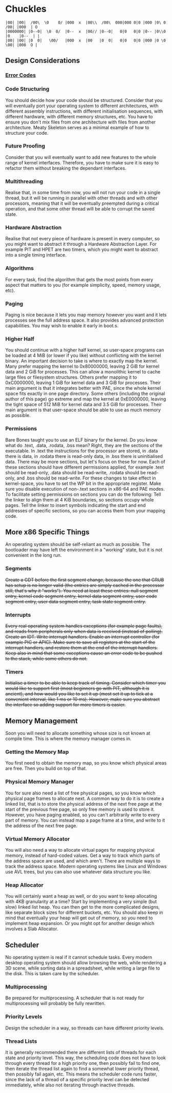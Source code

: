 # Chuckles
````
|00| |00|  /00\  \0    0/ |000  x  |00\\  /00\  000|000 0|0 |000 |0\ 0  /00| |000  | O
|0000000| |0--0|  \0  0/  |0--  x  |00// |0--0|   0|0   0|0 |0-- |0\\0 |0    |0--  | |
|00| |00| |0  0|   \00/   |000  x  |00   |0  0|   0|0   0|0 |000 |0 \0  \00| |000  O |
````
## Design Considerations
### [Error Codes](https://www.gnu.org/fun/jokes/errno.2.html)
### Code Structuring
You should decide how your code should be structured. Consider that you will eventually port your operating system to different architectures, with different assembly instructions, with different initialisation sequences, with different hardware, with different memory structures, etc. You have to ensure you don't mix files from one architecture with files from another architecture. Meaty Skeleton serves as a minimal example of how to structure your code.
### Future Proofing
Consider that you will eventually want to add new features to the whole range of kernel interfaces. Therefore, you have to make sure it is easy to refactor them without breaking the dependant interfaces.
### Multithreading
Realise that, in some time from now, you will not run your code in a single thread, but it will be running in parallel with other threads and with other processors, meaning that it will be eventually preempted during a critical operation, and that some other thread will be able to corrupt the saved state.
### Hardware Abstraction
Realise that not every piece of hardware is present in every computer, so you might want to abstract it through a Hardware Abstraction Layer. For example PIT and HPET are two timers, which you might want to abstract into a single timing interface.
### Algorithms
For every task, find the algorithm that gets the most points from every aspect that matters to you (for example simplicity, speed, memory usage, etc).
### Paging
Paging is nice because it lets you map memory however you want and it lets processes see the full address space. It also provides advanced protection capabilities. You may wish to enable it early in boot.s.
### Higher Half
You should continue with a higher half kernel, so user-space programs can be loaded at 4 MiB (or lower if you like) without conflicting with the kernel binary. An important decision to take is where to exactly map the kernel.
Many prefer mapping the kernel to 0x80000000, leaving 2 GiB for kernel data and 2 GiB for processes. This can allow a monolithic kernel to cache large files or filesystem structures.
Others prefer mapping it to 0xC0000000, leaving 1 GiB for kernel data and 3 GiB for processes. Their main argument is that it integrates better with PAE, since the whole kernel space fits exactly in one page directory.
Some others (including the original author of this page) go extreme and map the kernel at 0xE0000000, leaving the tight space of 512 MiB for kernel data and 3.5 GiB for processes. Their main argument is that user-space should be able to use as much memory as possible.
### Permissions
Bare Bones taught you to use an ELF binary for the kernel. Do you know what do .text, .data, .rodata, .bss mean? Right, they are the sections of the executable. In .text the instructions for the processor are stored, in .data there is data, in .rodata there is read-only data, in .bss there is uninitialised data. There may be more sections, but let's focus on these for now.
Each of these sections should have different permissions applied, for example .text should be read-only, .data should be read-write, .rodata should be read-only, and .bss should be read-write. For these changes to take effect in kernel-space, you have to set the WP bit in the appropriate register. Make sure you disable execution of non-.text sections in x86-64 and PAE modes.
To facilitate setting permissions on sections you can do the following:
Tell the linker to align them at 4 KiB boundaries, so sections occupy whole pages.
Tell the linker to insert symbols indicating the start and end addresses of specific sections, so you can access them from your mapping code.
## More x86 Specific Things
An operating system should be self-reliant as much as possible. The bootloader may have left the environment in a "working" state, but it is not convenient in the long run.

### Segments
~~Create a GDT before the first segment change, because the one that GRUB has setup is no longer valid (the entries are simply cached in the processor still, that's why it "works").
You need at least these entries: null segment entry, kernel code segment entry, kernel data segment entry, user code segment entry, user data segment entry, task state segment entry.~~

### Interrupts
~~Every real operating system handles exceptions (for example page faults), and reads from peripherals only when data is received (instead of polling).
Create an IDT. Write interrupt handlers. Enable an interrupt controller (for example PIC or APIC).
Make sure to save all registers at the start of the interrupt handlers, and restore them at the end of the interrupt handlers. Keep also in mind that some exceptions cause an error code to be pushed to the stack, while some others do not.~~

### Timers
~~Initialise a timer to be able to keep track of timing. Consider which timer you would like to support first (most beginners go with PIT, although it is ancient), and how would you like to set it up (most set it up to tick at a convenient interval, like 1 ms or 10 ms). However, make sure you abstract the interface so adding support for more timers is easier.~~
## Memory Management
Soon you will need to allocate something whose size is not known at compile time. This is where the memory manager comes in.
### Getting the Memory Map
You first need to obtain the memory map, so you know which physical areas are free. Then you build on top of that.
### Physical Memory Manager
You for sure also need a list of free physical pages, so you know which physical page frames to allocate next.
A common way to do it is to create a linked list, that is to store the physical address of the next free page at the start of the previous free page, so only free memory is used to store it. However, you have paging enabled, so you can't arbitrarily write to every part of memory. You can instead map a page frame at a time, and write to it the address of the next free page.
### Virtual Memory Allocator
You will also need a way to allocate virtual pages for mapping physical memory, instead of hard-coded values. Get a way to track which parts of the address space are used, and which aren't.
There are multiple ways to track the address space. Modern operating systems like Linux and Windows use AVL trees, but you can also use whatever data structure you like.
### Heap Allocator
You will certainly want a heap as well, or do you want to keep allocating with 4KB granularity at a time? Start by implementing a very simple (but slow) linked list heap. You can then get to the more complicated designs, like separate block sizes for different buckets, etc. You should also keep in mind that eventually your heap will get out of memory, so you need to implement heap expansion.
Or you might opt for another design which involves a Slab Allocator.
## Scheduler
No operating system is real if it cannot schedule tasks. Every modern desktop operating system should allow browsing the web, while rendering a 3D scene, while sorting data in a spreadsheet, while writing a large file to the disk. This is taken care by the scheduler.
### Multiprocessing
Be prepared for multiprocessing. A scheduler that is not ready for multiprocessing will probably be fully rewritten.
### Priority Levels
Design the scheduler in a way, so threads can have different priority levels.
### Thread Lists
It is generally recommended there are different lists of threads for each state and priority level. This way, the scheduling code does not have to look through every thread for a high priority one, then possibly fail to find one, then iterate the thread list again to find a somewhat lower priority thread, then possibly fail again, etc. This means the scheduler code runs faster, since the lack of a thread of a specific priority level can be detected immediately, while also not iterating through inactive threads.
